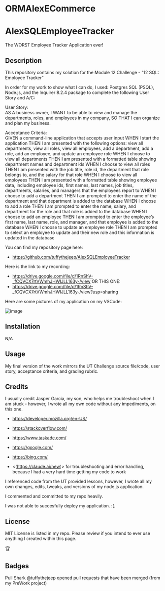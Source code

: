 # ORMAlexECommerce

# AlexSQLEmployeeTracker

The WORST Employee Tracker Application ever!

## Description

This repository contains my solution for the Module 12 Challenge - "12 SQL: Employee Tracker"

In order for my work to show what I can do, I used: Postgres SQL (PSQL), Node.js, and the Inquirer 8.2.4 package to complete the following User Story and A/C:

User Story: \
AS A business owner, I WANT to be able to view and manage the departments, roles, and employees in my company, SO THAT I can organize and plan my business.

Acceptance Criteria: \
GIVEN a command-line application that accepts user input
WHEN I start the application
THEN I am presented with the following options: view all departments, view all roles, view all employees, add a department, add a role, add an employee, and update an employee role
WHEN I choose to view all departments
THEN I am presented with a formatted table showing department names and department ids
WHEN I choose to view all roles
THEN I am presented with the job title, role id, the department that role belongs to, and the salary for that role
WHEN I choose to view all employees
THEN I am presented with a formatted table showing employee data, including employee ids, first names, last names, job titles, departments, salaries, and managers that the employees report to
WHEN I choose to add a department
THEN I am prompted to enter the name of the department and that department is added to the database
WHEN I choose to add a role
THEN I am prompted to enter the name, salary, and department for the role and that role is added to the database
WHEN I choose to add an employee
THEN I am prompted to enter the employee’s first name, last name, role, and manager, and that employee is added to the database
WHEN I choose to update an employee role
THEN I am prompted to select an employee to update and their new role and this information is updated in the database 

You can find my repository page here:

- <https://github.com/tuffythejeep/AlexSQLEmployeeTracker>

Here is the link to my recording:

- <https://drive.google.com/file/d/1RnShV-_fCQVCX7rtVWmhJHWIJLL163y-/view>
OR THIS ONE:
- <https://drive.google.com/file/d/1RnShV-_fCQVCX7rtVWmhJHWIJLL163y-/view?usp=sharing>


Here are some pictures of my application on my VSCode:

![image](https://github.com/user-attachments/assets/dc519e68-9a17-40e2-ba3b-83232c3bf7ce)


## Installation

N/A

## Usage

My final version of the work mirrors the UT Challenge source file/code, user story, acceptance criteria, and grading rubric.

## Credits

I usually credit Jasper Garcia, my son, who helps me troubleshoot when I am stuck - however, I wrote all my own code without any impediments, on this one.

- <https://developer.mozilla.org/en-US/>

- <https://stackoverflow.com/>

- <https://www.taskade.com/>

- <https://google.com/>

- <https://bing.com/>

- <(https://claude.ai/new)> for troubleshooting and error handling, because I had a very hard time getting my code to work



I referenced code from the UT provided lessons, however, I wrote all my own changes, edits, tweaks, and versions of my node.js application.

I commented and committed to my repo heavily.

I was not able to succesfully deploy my application. :(.

## License

MIT License is listed in my repo. Please review if you intend to ever use anything I created within this page.

:trophy:

## Badges

Pull Shark
@tuffythejeep opened pull requests that have been merged (from my PreWork project)
